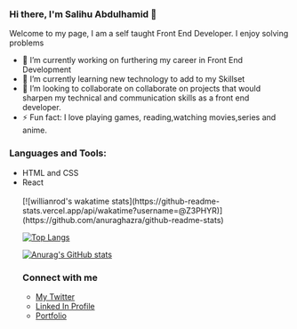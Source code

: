 ### Hi there, I'm Salihu Abdulhamid 👋


Welcome to my page, I am a self taught Front End Developer. I enjoy solving problems

- 🔭 I’m currently working on furthering my career in Front End Development
- 🌱 I’m currently learning new technology to add to my Skillset
- 👯 I’m looking to collaborate on collaborate on projects that would sharpen my technical and communication skills as a front end developer.
- ⚡ Fun fact: I love playing games, reading,watching movies,series and anime.

### Languages and Tools:
<ul>
  <li>HTML and CSS</li>
  <liJavaScript and Git</li>
  <li>React</li>
<br>
[![willianrod's wakatime stats](https://github-readme-stats.vercel.app/api/wakatime?username=@Z3PHYR)](https://github.com/anuraghazra/github-readme-stats)

[![Top Langs](https://github-readme-stats.vercel.app/api/top-langs/?username=Codedzephyr&layout=compact)](https://github.com/anuraghazra/github-readme-stats)

[![Anurag's GitHub stats](https://github-readme-stats.vercel.app/api?username=Codedzephyr)](https://github.com/anuraghazra/github-readme-stats)


### Connect with me
- <a href = https://twitter.com/_dimah__ >My Twitter</a>
- <a href = www.linkedin.com/in/salihu-abdulhamid-7bab04183>Linked In Profile</a>
- <a href = https://infallible-pike-a0b433.netlify.app/>Portfolio</a>
